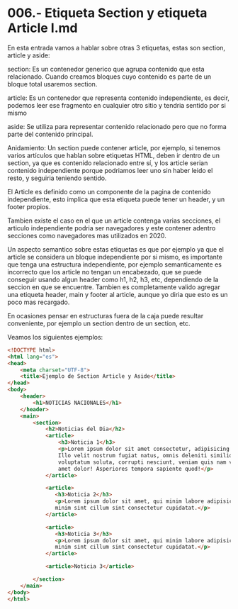 006.- Etiqueta Section y etiqueta Article I.md
===

En esta entrada vamos a hablar sobre otras 3 etiquetas, estas son section, article y aside:

section: Es un contenedor generico que agrupa contenido que esta relacionado. Cuando creamos bloques cuyo contenido es parte de un bloque total usaremos section.

article: Es un contenedor que representa contenido independiente, es decir, podemos leer ese fragmento en cualquier otro sitio y tendria sentido por si mismo

aside: Se utiliza para representar contenido relacionado pero que no forma parte del contenido principal.

Anidamiento: 
Un section puede contener article, por ejemplo, si tenemos varios artículos que hablan sobre etiquetas HTML, deben ir dentro de un section, ya que es contenido relacionado entre sí, y los article serian contenido independiente porque podriamos leer uno sin haber leido el resto, y seguiria teniendo sentido.

El Article es definido como un componente de la pagina de contenido independiente, esto implica que esta etiqueta puede tener un header, y un footer propios.

Tambien existe el caso en el que un article contenga varias secciones, el articulo independiente podria ser navegadores y este contener adentro secciones como navegadores mas utilizados en 2020.

Un aspecto semantico sobre estas etiquetas es que por ejemplo ya que el article se considera un bloque independiente por si mismo, es importante que tenga una estructura independiente, por ejemplo semanticamente es incorrecto que los article no tengan un encabezado, que se puede conseguir usando algun header como h1, h2, h3, etc, dependiendo de la seccion en que se encuentre. Tambien es completamente valido agregar una etiqueta header, main y footer al article, aunque yo diria que esto es un poco mas recargado.

En ocasiones pensar en estructuras fuera de la caja puede resultar conveniente, por ejemplo un section dentro de un section, etc.

Veamos los siguientes ejemplos:
```html
<!DOCTYPE html>
<html lang="es">
<head>
    <meta charset="UTF-8">
    <title>Ejemplo de Section Article y Aside</title>
</head>
<body>
    <header>
        <h1>NOTICIAS NACIONALES</h1>
    </header>
    <main>
        <section>
            <h2>Noticias del Dia</h2>
            <article>
                <h3>Noticia 1</h3>
                <p>Lorem ipsum dolor sit amet consectetur, adipisicing elit.
                Illo velit nostrum fugiat natus, omnis deleniti similique
                voluptatum soluta, corrupti nesciunt, veniam quis nam voluptas
                amet dolor! Asperiores tempora sapiente quod!</p>
            </article>

            <article>
               <h3>Noticia 2</h3>
               <p>Lorem ipsum dolor sit amet, qui minim labore adipisicing
               minim sint cillum sint consectetur cupidatat.</p>
            </article>

            <article>
               <h3>Noticia 3</h3>
               <p>Lorem ipsum dolor sit amet, qui minim labore adipisicing
               minim sint cillum sint consectetur cupidatat.</p>
            </article>

            <article>Noticia 3</article>

        </section>
    </main>
</body>
</html>

```